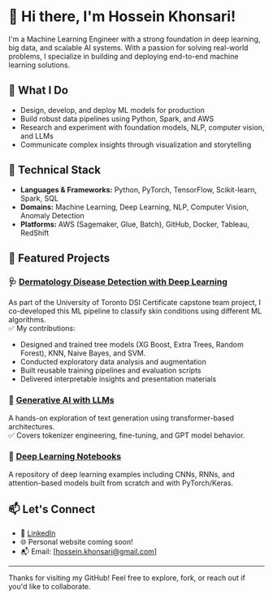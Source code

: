 # 👋 Hi there, I'm Hossein Khonsari!

I'm a Machine Learning Engineer with a strong foundation in deep learning, big data, and scalable AI systems. With a passion for solving real-world problems, I specialize in building and deploying end-to-end machine learning solutions.

## 🚀 What I Do

- Design, develop, and deploy ML models for production
- Build robust data pipelines using Python, Spark, and AWS
- Research and experiment with foundation models, NLP, computer vision, and LLMs
- Communicate complex insights through visualization and storytelling

## 🧠 Technical Stack

- **Languages & Frameworks:** Python, PyTorch, TensorFlow, Scikit-learn, Spark, SQL
- **Domains:** Machine Learning, Deep Learning, NLP, Computer Vision, Anomaly Detection
- **Platforms:** AWS (Sagemaker, Glue, Batch), GitHub, Docker, Tableau, RedShift

## 📌 Featured Projects

### 🩺 [Dermatology Disease Detection with Deep Learning](https://github.com/UBC-MDS/dermatology)
As part of the  University of Toronto DSI Certificate capstone team project, I co-developed this ML pipeline to classify skin conditions using different ML algorithms.  
✅ My contributions:
- Designed and trained tree models (XG Boost, Extra Trees, Random Forest), KNN, Naive Bayes, and SVM.
- Conducted exploratory data analysis and augmentation
- Built reusable training pipelines and evaluation scripts
- Delivered interpretable insights and presentation materials

### 🤖 [Generative AI with LLMs](https://github.com/hossein2024-hub/Generative-AI-with-LLMs)
A hands-on exploration of text generation using transformer-based architectures.  
✅ Covers tokenizer engineering, fine-tuning, and GPT model behavior.

### 🔬 [Deep Learning Notebooks](https://github.com/hossein2024-hub/deep_learning)
A repository of deep learning examples including CNNs, RNNs, and attention-based models built from scratch and with PyTorch/Keras.

## 📫 Let's Connect

- 🔗 [LinkedIn](https://www.linkedin.com/in/hossein-khonsari/)
- 🌐 Personal website coming soon!
- 📬 Email: [hossein.khonsari@gmail.com]

---

Thanks for visiting my GitHub! Feel free to explore, fork, or reach out if you'd like to collaborate.

